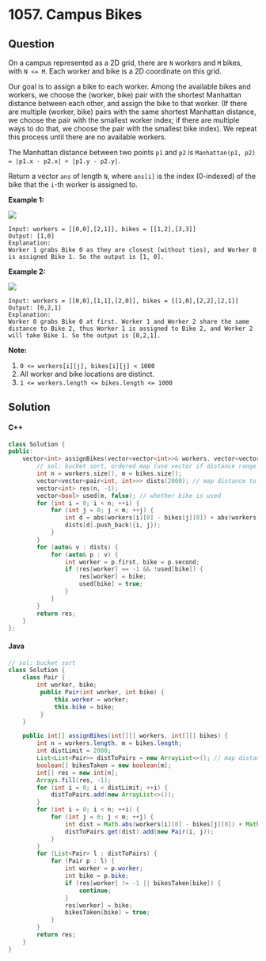 # 1057. Campus Bikes

## Question

On a campus represented as a 2D grid, there are `N` workers and `M` bikes, with `N <= M`. Each worker and bike is a 2D coordinate on this grid.

Our goal is to assign a bike to each worker. Among the available bikes and workers, we choose the (worker, bike) pair with the shortest Manhattan distance between each other, and assign the bike to that worker. (If there are multiple (worker, bike) pairs with the same shortest Manhattan distance, we choose the pair with the smallest worker index; if there are multiple ways to do that, we choose the pair with the smallest bike index). We repeat this process until there are no available workers.

The Manhattan distance between two points `p1` and `p2` is `Manhattan(p1, p2) = |p1.x - p2.x| + |p1.y - p2.y|`.

Return a vector `ans` of length `N`, where `ans[i]` is the index (0-indexed) of the bike that the `i`-th worker is assigned to.

**Example 1:**

![](https://assets.leetcode.com/uploads/2019/03/06/1261\_example\_1\_v2.png)

```
Input: workers = [[0,0],[2,1]], bikes = [[1,2],[3,3]]
Output: [1,0]
Explanation: 
Worker 1 grabs Bike 0 as they are closest (without ties), and Worker 0 is assigned Bike 1. So the output is [1, 0].
```

**Example 2:**

![](https://assets.leetcode.com/uploads/2019/03/06/1261\_example\_2\_v2.png)

```
Input: workers = [[0,0],[1,1],[2,0]], bikes = [[1,0],[2,2],[2,1]]
Output: [0,2,1]
Explanation: 
Worker 0 grabs Bike 0 at first. Worker 1 and Worker 2 share the same distance to Bike 2, thus Worker 1 is assigned to Bike 2, and Worker 2 will take Bike 1. So the output is [0,2,1].
```

**Note:**

1. `0 <= workers[i][j], bikes[i][j] < 1000`
2. All worker and bike locations are distinct.
3. `1 <= workers.length <= bikes.length <= 1000`

## Solution

#### C++

```cpp
class Solution {
public:
    vector<int> assignBikes(vector<vector<int>>& workers, vector<vector<int>>& bikes) {
        // sol: bucket sort, ordered map (use vector if distance range is known)
        int n = workers.size(), m = bikes.size();
        vector<vector<pair<int, int>>> dists(2000); // map distance to {worker, bike}
        vector<int> res(n, -1);
        vector<bool> used(m, false); // whether bike is used
        for (int i = 0; i < n; ++i) {
            for (int j = 0; j < m; ++j) {
                int d = abs(workers[i][0] - bikes[j][0]) + abs(workers[i][1] - bikes[j][1]);
                dists[d].push_back({i, j});
            }
        }
        for (auto& v : dists) {
            for (auto& p : v) {
                int worker = p.first, bike = p.second;
                if (res[worker] == -1 && !used[bike]) {
                    res[worker] = bike;
                    used[bike] = true;
                }
            }
        }
        return res;
    }
};
```

#### Java

```java
// sol: bucket sort
class Solution {
    class Pair {
        int worker, bike;
         public Pair(int worker, int bike) {
             this.worker = worker;
             this.bike = bike;
         }
    }

    public int[] assignBikes(int[][] workers, int[][] bikes) {
        int n = workers.length, m = bikes.length;
        int distLimit = 2000;
        List<List<Pair>> distToPairs = new ArrayList<>(); // map distance to {worker, bike}
        boolean[] bikesTaken = new boolean[m];
        int[] res = new int[n];
        Arrays.fill(res, -1);
        for (int i = 0; i < distLimit; ++i) {
            distToPairs.add(new ArrayList<>());
        }
        for (int i = 0; i < n; ++i) {
            for (int j = 0; j < m; ++j) {
                int dist = Math.abs(workers[i][0] - bikes[j][0]) + Math.abs(workers[i][1] - bikes[j][1]);
                distToPairs.get(dist).add(new Pair(i, j));
            }
        }
        for (List<Pair> l : distToPairs) {
            for (Pair p : l) {
                int worker = p.worker;
                int bike = p.bike;
                if (res[worker] != -1 || bikesTaken[bike]) {
                    continue;
                }
                res[worker] = bike;
                bikesTaken[bike] = true;
            }
        }
        return res;
    }
}
```
